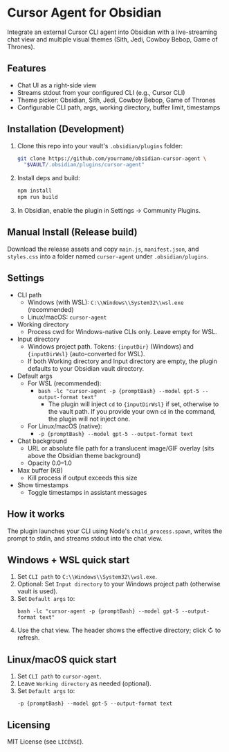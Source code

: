 # Cursor Agent for Obsidian

Integrate an external Cursor CLI agent into Obsidian with a live-streaming chat view and multiple visual themes (Sith, Jedi, Cowboy Bebop, Game of Thrones).

## Features
- Chat UI as a right-side view
- Streams stdout from your configured CLI (e.g., Cursor CLI)
- Theme picker: Obsidian, Sith, Jedi, Cowboy Bebop, Game of Thrones
- Configurable CLI path, args, working directory, buffer limit, timestamps

## Installation (Development)
1. Clone this repo into your vault's `.obsidian/plugins` folder:
   ```bash
   git clone https://github.com/yourname/obsidian-cursor-agent \
     "$VAULT/.obsidian/plugins/cursor-agent"
   ```
2. Install deps and build:
   ```bash
   npm install
   npm run build
   ```
3. In Obsidian, enable the plugin in Settings → Community Plugins.

## Manual Install (Release build)
Download the release assets and copy `main.js`, `manifest.json`, and `styles.css` into a folder named `cursor-agent` under `.obsidian/plugins`.

## Settings
- CLI path
  - Windows (with WSL): `C:\\Windows\\System32\\wsl.exe` (recommended)
  - Linux/macOS: `cursor-agent`
- Working directory
  - Process cwd for Windows-native CLIs only. Leave empty for WSL.
- Input directory
  - Windows project path. Tokens: `{inputDir}` (Windows) and `{inputDirWsl}` (auto-converted for WSL).
  - If both Working directory and Input directory are empty, the plugin defaults to your Obsidian vault directory.
- Default args
  - For WSL (recommended):
    - `bash -lc "cursor-agent -p {promptBash} --model gpt-5 --output-format text"`
      - The plugin will inject `cd` to `{inputDirWsl}` if set, otherwise to the vault path. If you provide your own `cd` in the command, the plugin will not inject one.
  - For Linux/macOS (native):
    - `-p {promptBash} --model gpt-5 --output-format text`
- Chat background
  - URL or absolute file path for a translucent image/GIF overlay (sits above the Obsidian theme background)
  - Opacity 0.0–1.0
- Max buffer (KB)
  - Kill process if output exceeds this size
- Show timestamps
  - Toggle timestamps in assistant messages

## How it works
The plugin launches your CLI using Node's `child_process.spawn`, writes the prompt to stdin, and streams stdout into the chat view.

## Windows + WSL quick start
1. Set `CLI path` to `C:\\Windows\\System32\\wsl.exe`.
2. Optional: Set `Input directory` to your Windows project path (otherwise vault is used).
3. Set `Default args` to:
   ```
   bash -lc "cursor-agent -p {promptBash} --model gpt-5 --output-format text"
   ```
4. Use the chat view. The header shows the effective directory; click ↻ to refresh.

## Linux/macOS quick start
1. Set `CLI path` to `cursor-agent`.
2. Leave `Working directory` as needed (optional).
3. Set `Default args` to:
   ```
   -p {promptBash} --model gpt-5 --output-format text
   ```

## Licensing
MIT License (see `LICENSE`).

